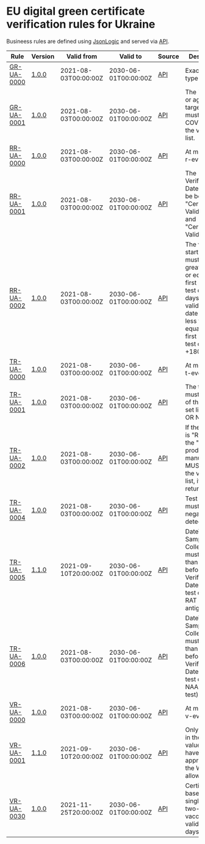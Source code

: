 # EU digital green certificate verification rules for Ukraine

Busineess rules are defined using [JsonLogic](https://jsonlogic.com) and served via [API](https://dgca-businessrule-service-test.ezdrav.si/rules/UA).

| Rule | Version | Valid from | Valid to | Source | Description |
| ---- | ------- | ---------- | -------- | ------ | ----------- |
| [GR-UA-0000](GR-UA-0000.json) | [1.0.0](GR-UA-0000_1.0.0.json) | 2021-08-03T00:00:00Z | 2030-06-01T00:00:00Z | [API](https://dgca-businessrule-service-test.ezdrav.si/rules/UA/eeafbb865ed7c2001539755ed543dc13bf1e213066c18d6a38d710aee6a84b8a) | Exactly one type of event. |
| [GR-UA-0001](GR-UA-0001.json) | [1.0.0](GR-UA-0001_1.0.0.json) | 2021-08-03T00:00:00Z | 2030-06-01T00:00:00Z | [API](https://dgca-businessrule-service-test.ezdrav.si/rules/UA/e8916a3343240876417e83910b2843aa9a1d31e85601332850d976f9219c8b42) | The "disease or agent targeted" must be COVID-19 of the value set list. |
| [RR-UA-0000](RR-UA-0000.json) | [1.0.0](RR-UA-0000_1.0.0.json) | 2021-08-03T00:00:00Z | 2030-06-01T00:00:00Z | [API](https://dgca-businessrule-service-test.ezdrav.si/rules/UA/9b969391d4c491371e6b1fcefef0e5d31f30f4e596430bb7779ea3e5630a4ea3) | At most one r-event. |
| [RR-UA-0001](RR-UA-0001.json) | [1.0.0](RR-UA-0001_1.0.0.json) | 2021-08-03T00:00:00Z | 2030-06-01T00:00:00Z | [API](https://dgca-businessrule-service-test.ezdrav.si/rules/UA/3d1d8a1f6f17863822330b408f3183a4344cf400037a23a6fceede90f284d1e9) | The Verification Datetime must be between "Certificate Valid From" and "Certificate Valid Until". |
| [RR-UA-0002](RR-UA-0002.json) | [1.0.0](RR-UA-0002_1.0.0.json) | 2021-08-03T00:00:00Z | 2030-06-01T00:00:00Z | [API](https://dgca-businessrule-service-test.ezdrav.si/rules/UA/916f589f5eb7bc799121cfed679a1165ba3fc0eceaf3f94dda3d3ef8caa4b07f) | The validity start date must be greater than or equal to the first positive test date  +14 days and validity end date must be less than or equal to the first postive test date +180. |
| [TR-UA-0000](TR-UA-0000.json) | [1.0.0](TR-UA-0000_1.0.0.json) | 2021-08-03T00:00:00Z | 2030-06-01T00:00:00Z | [API](https://dgca-businessrule-service-test.ezdrav.si/rules/UA/e92b50e423f83584b000a71689bf34d890279b76d976bc8eb9e0fdff8edabb65) | At most one t-event. |
| [TR-UA-0001](TR-UA-0001.json) | [1.0.0](TR-UA-0001_1.0.0.json) | 2021-08-03T00:00:00Z | 2030-06-01T00:00:00Z | [API](https://dgca-businessrule-service-test.ezdrav.si/rules/UA/6a94b8b8217bf607f88ea7e0acbaffa147e90869c13879ee650ca5d907cd6e73) | The test type must be one of the value set list (RAT OR NAA). |
| [TR-UA-0002](TR-UA-0002.json) | [1.0.0](TR-UA-0002_1.0.0.json) | 2021-08-03T00:00:00Z | 2030-06-01T00:00:00Z | [API](https://dgca-businessrule-service-test.ezdrav.si/rules/UA/7e06938ba96a3b7d20a20b7502415f924aacaa0530b0815897e32be6289c5d28) | If the test type is "RAT" then the "test product and manufacturer" MUST be in the valueset list, if it's NAA return true. |
| [TR-UA-0004](TR-UA-0004.json) | [1.0.0](TR-UA-0004_1.0.0.json) | 2021-08-03T00:00:00Z | 2030-06-01T00:00:00Z | [API](https://dgca-businessrule-service-test.ezdrav.si/rules/UA/56fbb6fac975b9e64b1338248e86670f73f6834a01ea38af0c6ffd66784c6e18) | Test result must be negative ("not detected"). |
| [TR-UA-0005](TR-UA-0005.json) | [1.1.0](TR-UA-0005_1.1.0.json) | 2021-09-10T20:00:00Z | 2030-06-01T00:00:00Z | [API](https://dgca-businessrule-service-test.ezdrav.si/rules/UA/217ca28fb784aeea583e1732bf5a5e270835c9364c8730c60218bc9c05a5d40d) | DateTime of Sample Collection must be less than 48 hours before the Verification Datetime for a test of type RAT (rapid antigen test). |
| [TR-UA-0006](TR-UA-0006.json) | [1.0.0](TR-UA-0006_1.0.0.json) | 2021-08-03T00:00:00Z | 2030-06-01T00:00:00Z | [API](https://dgca-businessrule-service-test.ezdrav.si/rules/UA/b15ec7bdc5747dda020d10dbb732986500983d2bbfe76f01718b17eb4b20c1f0) | DateTime of Sample Collection must be less than 72 hours before the Verification Datetime for a test of type NAA (PCR test). |
| [VR-UA-0000](VR-UA-0000.json) | [1.0.0](VR-UA-0000_1.0.0.json) | 2021-08-03T00:00:00Z | 2030-06-01T00:00:00Z | [API](https://dgca-businessrule-service-test.ezdrav.si/rules/UA/f2733e917e50e0b8697ad0ce3ad5c8e501bf62f933e84fd83ca88ab947c2a9f9) | At most one v-event. |
| [VR-UA-0001](VR-UA-0001.json) | [1.1.0](VR-UA-0001_1.1.0.json) | 2021-09-10T20:00:00Z | 2030-06-01T00:00:00Z | [API](https://dgca-businessrule-service-test.ezdrav.si/rules/UA/6fe7df8145d8de13d46d1cc8b1f9eec83179ca14cee6361b433199108510f75a) | Only vaccines in the allowed valueset that have been approved by the WHO are allowed. |
| [VR-UA-0030](VR-UA-0030.json) | [1.0.0](VR-UA-0030_1.0.0.json) | 2021-11-25T20:00:00Z | 2030-06-01T00:00:00Z | [API](https://dgca-businessrule-service-test.ezdrav.si/rules/UA/93d8c4fbc5e27e246104f1509a67bed1945d83fa04a801c0c7948c3974d8b408) | Certificates based on a single dose of two-dose vaccine are valid for 30 days. |
